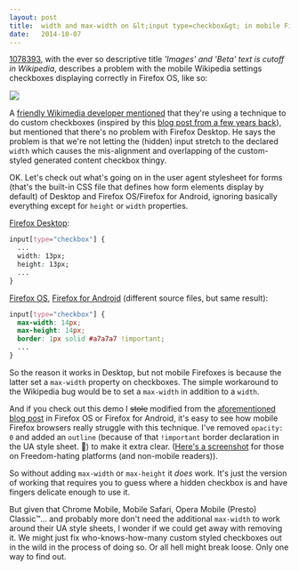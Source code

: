 ```yaml
---
layout: post
title:  width and max-width on &lt;input type=checkbox&gt; in mobile Firefox browsers
date:   2014-10-07
---
```


[1078393][bug], with the ever so descriptive title *'Images' and 'Beta' text is cutoff in Wikipedia*, describes a problem with the mobile Wikipedia settings checkboxes displaying correctly in Firefox OS, like so:

<img src="https://miketaylr.com/posts/assets/cutoff.png" style="border:1px solid #ccc; max-width: 100%;">

A [friendly Wikimedia developer mentioned][comment] that they're using a technique to do custom checkboxes (inspired by this [blog post from a few years back][hack]), but mentioned that there's no problem with Firefox Desktop. He says the problem is that we're not letting the (hidden) input stretch to the declared `width` which causes the mis-alignment and overlapping of the custom-styled generated content checkbox thingy.

OK. Let's check out what's going on in the user agent stylesheet for forms (that's the built-in CSS file that defines how form elements display by default) of Desktop and Firefox OS/Firefox for Android, ignoring basically everything except for `height` or `width` properties.

[Firefox Desktop][1]:

```css
input[type="checkbox"] {
  ...
  width: 13px;
  height: 13px;
  ...
}
```


[Firefox OS][2], [Firefox for Android][3] (different source files, but same result):

```css
input[type="checkbox"] {
  max-width: 14px;
  max-height: 14px;
  border: 1px solid #a7a7a7 !important;
  ...
}
```

So the reason it works in Desktop, but not mobile Firefoxes is because the latter set a `max-width` property on checkboxes. The simple workaround to the Wikipedia bug would be to set a `max-width` in addition to a `width`.

And if you check out this demo I <strike>stole</strike> modified from the [aforementioned blog post][hack] in Firefox OS or Firefox for Android, it's easy to see how mobile Firefox browsers really struggle with this technique. I've removed `opacity: 0` and added an `outline` (because of that `!important` border declaration in the UA style sheet. 💩) to make it extra clear. ([Here's a screenshot][screenshot] for those on Freedom-hating platforms (and non-mobile readers)).

So without adding `max-width` or `max-height` it *does* work. It's just the version of working that requires you to guess where a hidden checkbox is and have fingers delicate enough to use it.

But given that Chrome Mobile, Mobile Safari, Opera Mobile (Presto) Classic™... and probably more don't need the additional `max-width` to work around their UA style sheets, I wonder if we could get away with removing it. We might just fix who-knows-how-many custom styled checkboxes out in the wild in the process of doing so. Or all hell might break loose. Only one way to find out.


[bug]: https://bugzilla.mozilla.org/show_bug.cgi?id=1078393
[comment]: https://bugzilla.mozilla.org/show_bug.cgi?id=1078393#c6
[hack]: http://tympanus.net/codrops/2012/09/13/button-switches-with-checkboxes-and-css3-fanciness/
[1]: http://mxr.mozilla.org/mozilla-central/source/layout/style/forms.css#501
[2]: http://mxr.mozilla.org/mozilla-central/source/b2g/chrome/content/content.css#180
[3]: http://mxr.mozilla.org/mozilla-central/source/mobile/android/themes/core/content.css#180
[demo]: https://miketaylr.com/bzla/1078393-1.html
[screenshot]: https://miketaylr.com/posts/assets/inputwidths.png